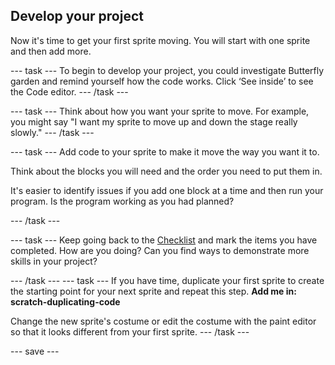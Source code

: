 ## Develop your project
Now it's time to get your first sprite moving. You will start with one sprite and then add more. 

--- task ---
To begin to develop your project, you could investigate Butterfly garden and remind yourself how the code works. Click ‘See inside’ to see the Code editor.
--- /task ---

--- task ---
Think about how you want your sprite to move. For example, you might say "I want my sprite to move up and down the stage really slowly."
--- /task ---

--- task ---
Add code to your sprite to make it move the way you want it to. 

Think about the blocks you will need and the order you need to put them in. 

It's easier to identify issues if you add one block at a time and then run your program. Is the program working as you had planned?

--- /task ---

--- task ---
Keep going back to the [Checklist](https://learning-admin.raspberrypi.org/en/projects/looping-sprites/1) and mark the items you have completed. How are you doing? Can you find ways to demonstrate more skills in your project?

--- /task ---
--- task ---
If you have time, duplicate your first sprite to create the starting point for your next sprite and repeat this step.
**Add me in: scratch-duplicating-code**

Change the new sprite's costume or edit the costume with the paint editor so that it looks different from your first sprite. 
--- /task ---

--- save ---
